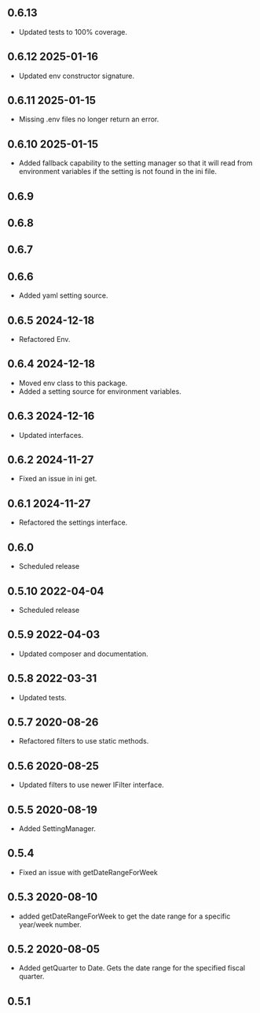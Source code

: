 ## 0.6.13
* Updated tests to 100% coverage.

## 0.6.12 2025-01-16
* Updated env constructor signature.

## 0.6.11 2025-01-15
* Missing .env files no longer return an error.

## 0.6.10 2025-01-15
* Added fallback capability to the setting manager so that it will read from environment variables if the setting is not found in the ini file.

## 0.6.9
## 0.6.8
## 0.6.7
## 0.6.6
* Added yaml setting source.

## 0.6.5 2024-12-18
* Refactored Env.

## 0.6.4 2024-12-18
* Moved env class to this package.
* Added a setting source for environment variables.

## 0.6.3 2024-12-16
* Updated interfaces.

## 0.6.2 2024-11-27
* Fixed an issue in ini get.

## 0.6.1 2024-11-27
* Refactored the settings interface.

## 0.6.0
* Scheduled release

## 0.5.10 2022-04-04
* Scheduled release

## 0.5.9 2022-04-03
* Updated composer and documentation.

## 0.5.8 2022-03-31
* Updated tests.

## 0.5.7 2020-08-26
* Refactored filters to use static methods.

## 0.5.6 2020-08-25
* Updated filters to use newer IFilter interface.

## 0.5.5 2020-08-19
* Added SettingManager.

## 0.5.4
* Fixed an issue with getDateRangeForWeek

## 0.5.3 2020-08-10
* added getDateRangeForWeek to get the date range for a specific year/week number.

## 0.5.2 2020-08-05
* Added getQuarter to Date. Gets the date range for the specified fiscal quarter.

## 0.5.1
